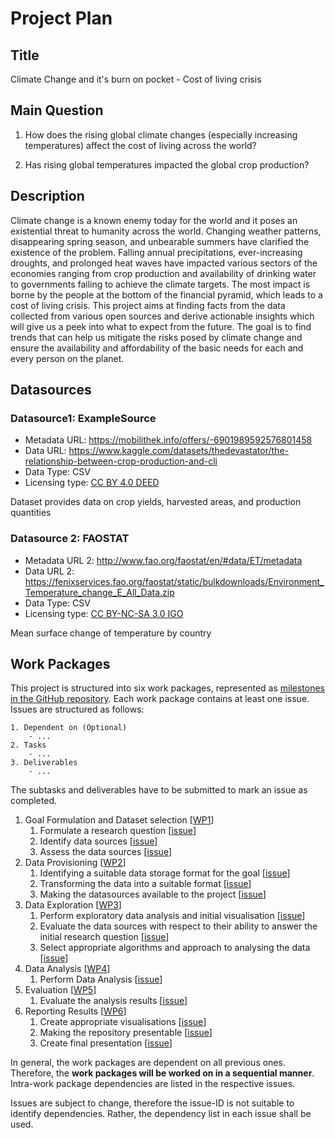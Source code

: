 # Project Plan

## Title
<!-- Give your project a short title. -->
Climate Change and it's burn on pocket - Cost of living crisis 

## Main Question

<!-- Think about one main question you want to answer based on the data. -->
1. How does the rising global climate changes (especially increasing temperatures) affect the cost of living across the world?

2. Has rising global temperatures impacted the global crop production? 

## Description

<!-- Describe your data science project in max. 200 words. Consider writing about why and how you attempt it. -->

Climate change is a known enemy today for the world and it poses an existential threat to humanity across the world. Changing weather patterns, disappearing spring season, and unbearable summers have clarified the existence of the problem. Falling annual precipitations, ever-increasing droughts, and prolonged heat waves have impacted various sectors of the economies ranging from crop production and availability of drinking water to governments failing to achieve the climate targets. The most impact is borne by the people at the bottom of the financial pyramid, which leads to a cost of living crisis.
This project aims at finding facts from the data collected from various open sources and derive actionable insights which will give us a peek into what to expect from the future. The goal is to find trends that can help us mitigate the risks posed by climate change and ensure the availability and affordability of the basic needs for each and every person on the planet.  

## Datasources

<!-- Describe each datasources you plan to use in a section. Use the prefic "DatasourceX" where X is the id of the datasource. -->

### Datasource1: ExampleSource
* Metadata URL: https://mobilithek.info/offers/-6901989592576801458
* Data URL: https://www.kaggle.com/datasets/thedevastator/the-relationship-between-crop-production-and-cli
* Data Type: CSV
* Licensing type: [CC BY 4.0 DEED](https://creativecommons.org/licenses/by/4.0/)

Dataset provides data on crop yields, harvested areas, and production quantities 



### Datasource 2: FAOSTAT

- Metadata URL 2: http://www.fao.org/faostat/en/#data/ET/metadata
- Data URL 2: https://fenixservices.fao.org/faostat/static/bulkdownloads/Environment_Temperature_change_E_All_Data.zip
- Data Type: CSV
- Licensing type: [CC BY-NC-SA 3.0 IGO](https://creativecommons.org/licenses/by-nc-sa/3.0/igo/)

Mean surface change of temperature by country

## Work Packages

<!-- List of work packages ordered sequentially, each pointing to an issue with more details. -->

This project is structured into six work packages, represented as [milestones in the GitHub repository](https://github.com/LisaRebecca/data-engineering-showcase/milestones?direction=asc&sort=title&state=open).
Each work package contains at least one issue. Issues are structured as follows:
```
1. Dependent on (Optional)
    - ...
2. Tasks
    - ...
3. Deliverables
    - ...
```

The subtasks and deliverables have to be submitted to mark an issue as completed.

1. Goal Formulation and Dataset selection [[WP1](https://github.com/shubby1996/made-template-23398853/issues/11)]
    1. Formulate a research question [[issue]()]
    2. Identify data sources [[issue]()]
    3. Assess the data sources [[issue]()]
2. Data Provisioning [[WP2]()]
    1. Identifying a suitable data storage format for the goal [[issue]()]
    2. Transforming the data into a suitable format [[issue]()]
    3. Making the datasources available to the project [[issue]()]
3. Data Exploration [[WP3]()]
    1. Perform exploratory data analysis and initial visualisation [[issue]()]
    2. Evaluate the data sources with respect to their ability to answer the initial research question [[issue]()]
    3. Select appropriate algorithms and approach to analysing the data [[issue]()]
4. Data Analysis [[WP4]()]
    1. Perform Data Analysis [[issue]()]
5. Evaluation [[WP5]()]
    1. Evaluate the analysis results [[issue]()]
6. Reporting Results [[WP6]()]
    1. Create appropriate visualisations [[issue]()]
    2. Making the repository presentable [[issue]()]
    3. Create final presentation [[issue]()]

In general, the work packages are dependent on all previous ones. Therefore, the **work packages will be worked on in a sequential manner**.
Intra-work package dependencies are listed in the respective issues.

Issues are subject to change, therefore the issue-ID is not suitable to identify dependencies. 
Rather, the dependency list in each issue shall be used.
